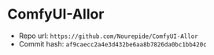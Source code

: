 # ComfyUI-Allor
- Repo url: `https://github.com/Nourepide/ComfyUI-Allor`
- Commit hash: `af9caecc2a4e3d432be6aa8b7826da0bc1bb420c`
